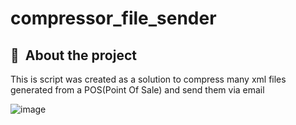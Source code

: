 # compressor_file_sender

## <h2>🔖&nbsp; About the project</h2> 

<p>This is script was created as a solution to compress many xml files generated from a POS(Point Of Sale) and send them via email</p> 

![image](https://user-images.githubusercontent.com/107590118/228429138-1e98b445-91a8-4d2d-814e-139ceb4f4e6c.png)
